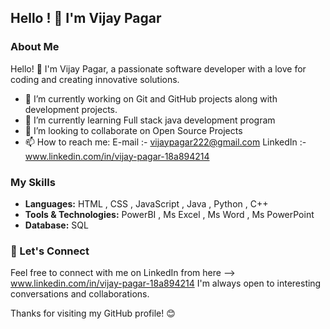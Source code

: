 ## Hello ! 👋 I'm Vijay Pagar
### About Me
Hello! 👋 I'm Vijay Pagar, a passionate software developer with a love for coding and creating innovative solutions.
- 🔭 I’m currently working on Git and GitHub projects along with development projects.
- 🌱 I’m currently learning  Full stack java development program 
- 👯 I’m looking to collaborate on Open Source Projects
- 📫 How to reach me: E-mail :- vijaypagar222@gmail.com
                      LinkedIn :-www.linkedin.com/in/vijay-pagar-18a894214
### My Skills

- **Languages:**  HTML , CSS , JavaScript , Java , Python , C++ 
- **Tools & Technologies:** PowerBI , Ms Excel , Ms Word , Ms PowerPoint
- **Database:** SQL
### 🚀 Let's Connect

Feel free to connect with me on LinkedIn from here --> www.linkedin.com/in/vijay-pagar-18a894214
I'm always open to interesting conversations and collaborations.

Thanks for visiting my GitHub profile! 😊

<!--
**VijayPagar/VijayPagar** is a ✨ _special_ ✨ repository because its `README.md` (this file) appears on your GitHub profile.

Here are some ideas to get you started:

- 🔭 I’m currently working on 
- 🌱 I’m currently learning
- 👯 I’m looking to collaborate on ...
- 🤔 I’m looking for help with ...
- 💬 Ask me about ...
- 📫 How to reach me: ...
- 😄 Pronouns: ...
- ⚡ Fun fact: ...
-->
